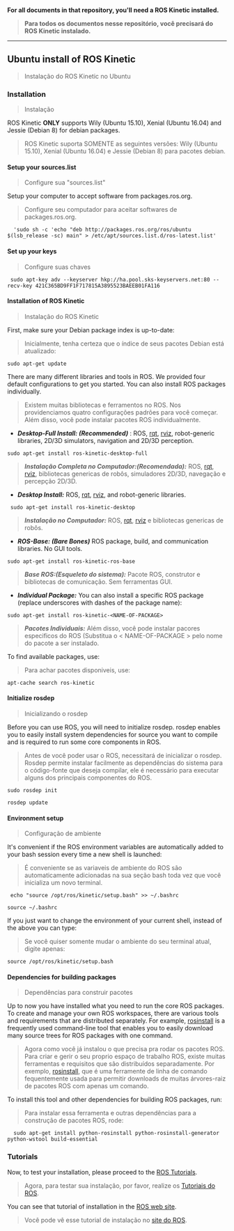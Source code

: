 **For all documents in that repository, you'll need a ROS Kinetic installed.**
> **Para todos os documentos nesse repositório, você precisará do ROS Kinetic instalado.**
----
## Ubuntu install of ROS Kinetic
> Instalação do ROS Kinetic no Ubuntu

### Installation
> Instalação

ROS Kinetic  **ONLY**  supports Wily (Ubuntu 15.10), Xenial (Ubuntu 16.04) and Jessie (Debian 8) for debian packages.
> ROS Kinetic suporta SOMENTE as seguintes versões: Wily (Ubuntu 15.10), Xenial (Ubuntu 16.04) e Jessie (Debian 8) para pacotes debian.

#### Setup your sources.list
> Configure sua "sources.list"

Setup your computer to accept software from packages.ros.org.
> Configure seu computador para aceitar softwares de packages.ros.org.

```
  'sudo sh -c 'echo "deb http://packages.ros.org/ros/ubuntu $(lsb_release -sc) main" > /etc/apt/sources.list.d/ros-latest.list'
```
#### Set up your keys
> Configure suas chaves
```
 sudo apt-key adv --keyserver hkp://ha.pool.sks-keyservers.net:80 --recv-key 421C365BD9FF1F717815A3895523BAEEB01FA116
```    
#### Installation of ROS Kinetic
> Instalação do ROS Kinetic

First, make sure your Debian package index is up-to-date:
> Inicialmente, tenha certeza que o índice de seus pacotes Debian está atualizado: 
```
sudo apt-get update
 ``` 
There are many different libraries and tools in ROS. We provided four default configurations to get you started. You can also install ROS packages individually.
> Existem muitas bibliotecas e ferramentos no ROS. Nos providenciamos quatro configurações padrões para você começar. Além disso, você pode instalar pacotes ROS individualmente.

-   ***Desktop-Full Install: (Recommended)***  : ROS,  [rqt](http://wiki.ros.org/rqt),  [rviz](http://wiki.ros.org/rviz), robot-generic libraries, 2D/3D simulators, navigation and 2D/3D perception.

 `
sudo apt-get install ros-kinetic-desktop-full
`        

   > ***Instalação Completa no Computador:(Recomendada):*** ROS, [rqt](http://wiki.ros.org/rqt), [rviz](http://wiki.ros.org/rviz), bibliotecas genericas de robôs, simuladores 2D/3D, navegação e percepção 2D/3D.    
   
   - ***Desktop Install:*** ROS,  [rqt](http://wiki.ros.org/rqt),  [rviz](http://wiki.ros.org/rviz), and robot-generic libraries.
  
 ` sudo apt-get install ros-kinetic-desktop`
        
   > ***Instalação no Computador:*** ROS, [rqt](http://wiki.ros.org/rqt), [rviz](http://wiki.ros.org/rviz) e bibliotecas genericas de robôs.
        
    
 - ***ROS-Base: (Bare Bones)***  ROS package, build, and communication libraries. No GUI tools.
 
`sudo apt-get install ros-kinetic-ros-base`    
      
  > ***Base ROS:(Esqueleto do sistema):*** Pacote ROS, construtor e bibliotecas de comunicação. Sem ferramentas GUI.
    
  
  - ***Individual Package:***  You can also install a specific ROS package (replace underscores with dashes of the package name):
  
   `sudo apt-get install ros-kinetic-<NAME-OF-PACKAGE>`  
      
> ***Pacotes Individuais:*** Além disso, você pode instalar pacores especificos do ROS (Substitua o < NAME-OF-PACKAGE > pelo nome do pacote a ser instalado.
	

To find available packages, use:
> Para achar pacotes disponiveis, use:
	
`
	apt-cache search ros-kinetic
`

      
#### Initialize rosdep
> Inicializando o rosdep

Before you can use ROS, you will need to initialize  rosdep.  rosdep  enables you to easily install system dependencies for source you want to compile and is required to run some core components in ROS.
> Antes de você poder usar o ROS, necessitará de inicializar o rosdep. Rosdep permite instalar facilmente as dependências do sistema para o código-fonte que deseja compilar, ele é necessário para executar alguns dos principais componentes do ROS.

`
sudo rosdep init
`

`
rosdep update
`

#### Environment setup
> Configuração de ambiente
 
It's convenient if the ROS environment variables are automatically added to your bash session every time a new shell is launched:
> É conveniente se as variaveis de ambiente do ROS são automaticamente adicionadas na sua seção bash toda vez que você inicializa um novo terminal.

` 
echo "source /opt/ros/kinetic/setup.bash" >> ~/.bashrc
`

`
source ~/.bashrc
`

If you just want to change the environment of your current shell, instead of the above you can type:
>Se você quiser somente mudar o ambiente do seu terminal atual, digite apenas:

```
source /opt/ros/kinetic/setup.bash
```
#### Dependencies for building packages
> Dependências para construir pacotes

Up to now you have installed what you need to run the core ROS packages. To create and manage your own ROS workspaces, there are various tools and requirements that are distributed separately. For example,  [rosinstall](http://wiki.ros.org/rosinstall)  is a frequently used command-line tool that enables you to easily download many source trees for ROS packages with one command.
> Agora como você já instalou o que precisa pra rodar os pacotes ROS. Para criar e gerir o seu proprio espaço de trabalho ROS, existe muitas ferramentas e requisitos que são distribuídos separadamente. Por exemplo,  [rosinstall](http://wiki.ros.org/rosinstall), que é uma ferramente de linha de comando fequentemente usada para permitir downloads de muitas árvores-raiz de pacotes ROS com apenas um comando.

To install this tool and other dependencies for building ROS packages, run:
> Para instalar essa ferramenta e outras dependências para a construção de pacotes ROS, rode:

```
  sudo apt-get install python-rosinstall python-rosinstall-generator python-wstool build-essential
```
### Tutorials

Now, to test your installation, please proceed to the  [ROS Tutorials](http://wiki.ros.org/ROS/Tutorials).
> Agora, para testar sua instalação, por favor, realize os [Tutoriais do ROS](http://wiki.ros.org/ROS/Tutorials).


You can see that tutorial of installation in the [ROS web site](http://wiki.ros.org/kinetic/Installation/Ubuntu).
>Você pode vê esse tutorial de instalação no [site do ROS](http://wiki.ros.org/kinetic/Installation/Ubuntu).
